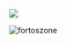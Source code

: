 <a href="stats">
  <img align="center" src="https://github-readme-stats.vercel.app/api?username=fortoszone&show_icons=true&theme=omni">
</a><br>
<p align="left"> <img src="https://komarev.com/ghpvc/?username=fortoszone&label=Profile%20views&color=f64a7d&style=flat" alt="fortoszone" /> </p>
<!--
**fortoszone/fortoszone** is a ✨ _special_ ✨ repository because its `README.md` (this file) appears on your GitHub profile.
-->
